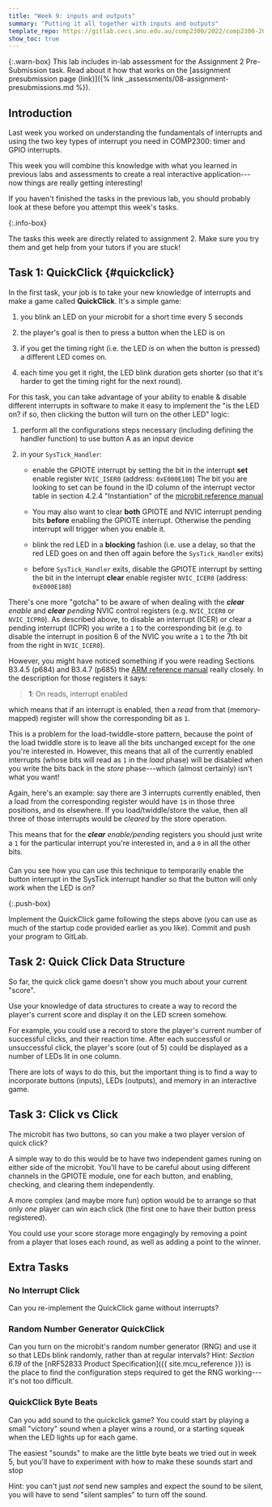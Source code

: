 ```yaml
---
title: "Week 9: inputs and outputs"
summary: "Putting it all together with inputs and outputs"
template_repo: https://gitlab.cecs.anu.edu.au/comp2300/2022/comp2300-2022-lab-pack-3
show_toc: true
---
```


{:.warn-box}
This lab includes in-lab assessment for the Assignment 2 Pre-Submission task.
Read about it how that works on the [assignment presubmission page (link)]({%
link _assessments/08-assignment-presubmissions.md %}).

## Introduction

Last week you worked on understanding the fundamentals of interrupts and using the two key types of interrupt you need in COMP2300: timer and GPIO interrupts. 

This week you will combine this knowledge with what you learned in previous labs and assessments to create a real interactive application---now things are really getting interesting!

If you haven't finished the tasks in the previous lab, you should probably look at these before you attempt this week's tasks.

{:.info-box}

The tasks this week are directly related to assignment 2. Make sure you try them and get help from your tutors if you are stuck!

## Task 1: QuickClick {#quickclick}

In the first task, your job is to take your new knowledge of interrupts and
make a game called **QuickClick**. It's a simple game:

1. you blink an LED on your microbit for a short time every 5 seconds

2. the player's goal is then to press a button when the LED is on

3. if you get the timing right (i.e. the LED *is* on when the button is
   pressed) a different LED comes on.

4. each time you get it right, the LED blink duration gets shorter (so that it's
   harder to get the timing right for the next round).

For this task, you can take advantage of your ability to enable & disable
different interrupts in software to make it easy to implement the "is the LED
on? if so, then clicking the button will turn on the other LED" logic:

1. perform all the configurations steps necessary (including defining the
   handler function) to use button A as an input device

2. in your `SysTick_Handler`:

   - enable the GPIOTE interrupt by setting the bit in the interrupt **set**
     enable register `NVIC_ISER0` (address: `0xE000E100`) The bit you are
     looking to set can be found in the ID column of the interrupt vector
     table in section 4.2.4 "Instantiation" of the [microbit reference
     manual]({{site.mcu_reference}})

   - You may also want to clear **both** GPIOTE and NVIC interrupt pending bits
     **before** enabling the GPIOTE interrupt.
     Otherwise the pending interrupt will trigger when you enable it.

   - blink the red LED in a **blocking** fashion (i.e. use a delay, so that the
     red LED goes on and then off again before the `SysTick_Handler` exits)

   - before `SysTick_Handler` exits, disable the GPIOTE interrupt by setting
     the bit in the interrupt **clear** enable register `NVIC_ICER0` (address:
     `0xE000E180`)

<div id="clear-enable-gotcha" class="info-box" markdown="1" style="margin-bottom: 20px;">

There's one more "gotcha" to be aware of when dealing with the ***clear**
enable* and ***clear** pending* NVIC control registers (e.g. `NVIC_ICER0` or
`NVIC_ICPR0`). As described above, to disable an interrupt (ICER) or clear a
pending interrupt (ICPR) you write a `1` to the corresponding bit (e.g. to
disable the interrupt in position 6 of the NVIC you write a `1` to the 7th bit
from the right in `NVIC_ICER0`).

However, you might have noticed something if you were reading Sections B3.4.5
(p684) and B3.4.7 (p685) the [ARM reference
manual]({{site.armv7_architecture_ref_url}}) really closely. In the description
for those registers it says:

> **1**: On reads, interrupt enabled

which means that if an interrupt is enabled, then a *read* from that
(memory-mapped) register will show the corresponding bit as `1`.

This is a problem for the load-twiddle-store pattern, because the point of the
load twiddle store is to leave all the bits unchanged except for the one you're
interested in. However, this means that all of the currently enabled interrupts
(whose bits will read as `1` in the *load* phase) will be disabled when you
write the bits back in the *store* phase---which (almost certainly) isn't what
you want!

Again, here's an example: say there are 3 interrupts currently enabled, then a
load from the corresponding register would have `1`s in those three positions,
and `0`s elsewhere. If you load/twiddle/store the value, then all three of
those interrupts would be *cleared* by the store operation.

This means that for the ***clear** enable/pending* registers you should just
write a `1` for the particular interrupt you're interested in, and a `0` in all
the other bits.

</div>

Can you see how you can use this technique to temporarily enable the button
interrupt in the SysTick interrupt handler so that the button will only work
when the LED is on?

{:.push-box}

Implement the QuickClick game following the steps above (you can use as much of
the startup code provided earlier as you like). Commit and push your program to
GitLab.

## Task 2: Quick Click Data Structure

So far, the quick click game doesn't show you much about your current "score".

Use your knowledge of data structures to create a way to record the player's
current score and display it on the LED screen somehow.

For example, you could use a record to store the player's current number of
successful clicks, and their reaction time. After each successful or
unsuccessful click, the player's score (out of 5) could be displayed as a
number of LEDs lit in one column.

There are lots of ways to do this, but the important thing is to find a way to
incorporate buttons (inputs), LEDs (outputs), and memory in an interactive
game.


## Task 3: Click vs Click

The microbit has two buttons, so can you make a two player version of quick
click? 

A simple way to do this would be to have two independent games runing on either
side of the microbit. You'll have to be careful about using different channels
in the GPIOTE module, one for each button, and enabling, checking, and clearing
them independently.


A more complex (and maybe more fun) option would be to arrange so that only
_one_ player can win each click (the first one to have their button press
registered).

You could use your score storage more engagingly by removing a point from a
player that loses each round, as well as adding a point to the winner.

## Extra Tasks

### No Interrupt Click 

Can you re-implement the QuickClick game without interrupts?

### Random Number Generator QuickClick

Can you turn on the microbit's random number generator (RNG) and use it so that
LEDs blink randomly, rather than at regular intervals? Hint: *Section 6.19* of
the [nRF52833 Product Specification]({{ site.mcu_reference }}) is the place to
find the configuration steps required to get the RNG working---it's not too
difficult.

### QuickClick Byte Beats

Can you add sound to the quickclick game? You could start by playing  a small
"victory" sound when a player wins a round, or a starting squeak when the LED
lights up for each game.

The easiest "sounds" to make are the little byte beats we tried out in week 5,
but you'll have to experiment with how to make these sounds start and stop

Hint: you can't just _not_ send new samples and expect the sound to be silent,
you will have to send "silent samples" to turn off the sound.


